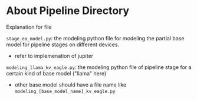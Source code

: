 # About Pipeline Directory

Explanation for file

`stage_ea_model.py`: the modeling python file for modeling the partial base model for pipeline stages on different devices.
- refer  to implemenation of jupiter

`modeling_llama_kv_eagle.py`: the modeling python file of pipeline stage for a certain kind of base model ("llama" here)
- other base model should have a file name like `modeling_[base_model_name]_kv_eagle.py`


